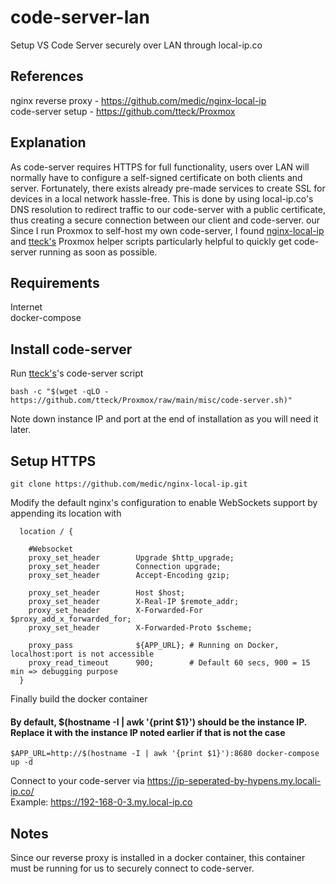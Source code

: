 # code-server-lan
Setup VS Code Server securely over LAN through local-ip.co

## References
nginx reverse proxy - https://github.com/medic/nginx-local-ip<br/>
code-server setup - https://github.com/tteck/Proxmox

## Explanation
As code-server requires HTTPS for full functionality, users over LAN will normally have to configure a self-signed certificate on both clients and server. Fortunately, there exists already pre-made services to create SSL for devices in a local network hassle-free. This is done by using local-ip.co's DNS resolution to redirect traffic to our code-server with a public certificate, thus creating a secure connection between our client and code-server. our Since I run Proxmox to self-host my own code-server, I found [nginx-local-ip](https://github.com/medic/nginx-local-ip) and [tteck's](https://github.com/tteck/Proxmox) Proxmox helper scripts particularly helpful to quickly get code-server running as soon as possible.

## Requirements
Internet<br/>
docker-compose

## Install code-server
Run [tteck's](https://github.com/tteck/Proxmox)'s code-server script
```
bash -c "$(wget -qLO - https://github.com/tteck/Proxmox/raw/main/misc/code-server.sh)"
```
Note down instance IP and port at the end of installation as you will need it later.

## Setup HTTPS

```
git clone https://github.com/medic/nginx-local-ip.git
```

Modify the default nginx's configuration to enable WebSockets support by appending its location with
```
  location / {
  
    #Websocket
    proxy_set_header        Upgrade $http_upgrade;
    proxy_set_header        Connection upgrade;
    proxy_set_header        Accept-Encoding gzip;
    
    proxy_set_header        Host $host;
    proxy_set_header        X-Real-IP $remote_addr;
    proxy_set_header        X-Forwarded-For $proxy_add_x_forwarded_for;
    proxy_set_header        X-Forwarded-Proto $scheme;

    proxy_pass              ${APP_URL}; # Running on Docker, localhost:port is not accessible
    proxy_read_timeout      900;        # Default 60 secs, 900 = 15 min => debugging purpose
  }
```

Finally build the docker container
#### By default, $(hostname -I | awk '{print $1}') should be the instance IP. Replace it with the instance IP noted earlier if that is not the case
```
$APP_URL=http://$(hostname -I | awk '{print $1}'):8680 docker-compose up -d
```

Connect to your code-server via https://ip-seperated-by-hypens.my.locali-ip.co/<br/>
Example: https://192-168-0-3.my.local-ip.co

## Notes
Since our reverse proxy is installed in a docker container, this container must be running for us to securely connect to code-server.<br/>

